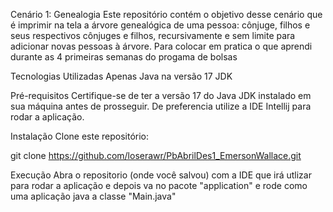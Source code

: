 Cenário 1: Genealogia
Este repositório contém o objetivo desse cenário que é imprimir na tela a árvore genealógica de uma pessoa: cônjuge, filhos e seus respectivos cônjuges e filhos, recursivamente e sem limite para adicionar novas pessoas à árvore. Para colocar em pratica o que aprendi durante as 4 primeiras semanas do progama de bolsas


Tecnologias Utilizadas
Apenas Java na versão 17 JDK

Pré-requisitos
Certifique-se de ter a versão 17 do Java JDK instalado em sua máquina antes de prosseguir.
De preferencia utilize a IDE Intellij para rodar a aplicação.

Instalação
Clone este repositório:

git clone https://github.com/loserawr/PbAbrilDes1_EmersonWallace.git

Execução
Abra o repositorio (onde você salvou) com a IDE que irá utlizar para rodar a aplicação e depois va no pacote "application" e rode como uma aplicação java a classe "Main.java"